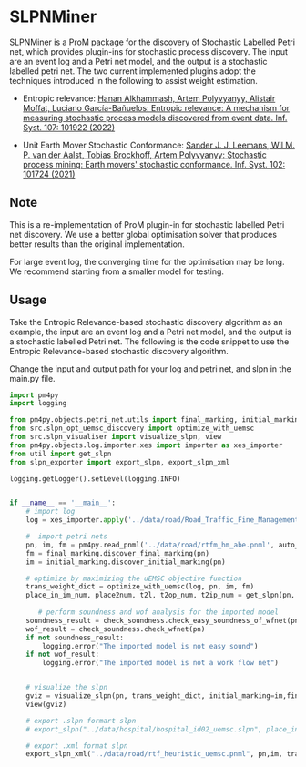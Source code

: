 # SLPNMiner

SLPNMiner is a ProM package for the discovery of Stochastic Labelled Petri net, which provides plugin-ins for stochastic process discovery. The input are an event log and a Petri net model, and the output is a stochastic labelled petri net. The two current implemented plugins adopt the techniques introduced in the following to assist weight estimation. 

* Entropic relevance:
[Hanan Alkhammash, Artem Polyvyanyy, Alistair Moffat, Luciano García-Bañuelos: Entropic relevance: A mechanism for measuring stochastic process models discovered from event data. Inf. Syst. 107: 101922 (2022)](https://www.sciencedirect.com/science/article/pii/S0306437921001277)

* Unit Earth Mover Stochastic Conformance:
[Sander J. J. Leemans, Wil M. P. van der Aalst, Tobias Brockhoff, Artem Polyvyanyy: Stochastic process mining: Earth movers' stochastic conformance. Inf. Syst. 102: 101724 (2021)](https://www.sciencedirect.com/science/article/pii/S0306437921001277)

## Note
This is a re-implementation of ProM plugin-in for stochastic labelled Petri net discovery. We use a better global optimisation solver that produces better results than the original implementation.

For large event log, the converging time for the optimisation may be long. We recommend starting from a smaller model for testing.

## Usage
Take the Entropic Relevance-based stochastic discovery algorithm as an example, the input are an event log and a Petri net model, and the output is a stochastic labelled Petri net. The following is the code snippet to use the Entropic Relevance-based stochastic discovery algorithm. 

Change the input and output path for your log and petri net, and slpn in the main.py file.

```python
import pm4py
import logging

from pm4py.objects.petri_net.utils import final_marking, initial_marking
from src.slpn_opt_uemsc_discovery import optimize_with_uemsc
from src.slpn_visualiser import visualize_slpn, view
from pm4py.objects.log.importer.xes import importer as xes_importer
from util import get_slpn
from slpn_exporter import export_slpn, export_slpn_xml

logging.getLogger().setLevel(logging.INFO)


if __name__ == '__main__':
    # import log
    log = xes_importer.apply('../data/road/Road_Traffic_Fine_Management_Process.xes')

    #  import petri nets
    pn, im, fm = pm4py.read_pnml('../data/road/rtfm_hm_abe.pnml', auto_guess_final_marking=True)
    fm = final_marking.discover_final_marking(pn)
    im = initial_marking.discover_initial_marking(pn)

    # optimize by maximizing the uEMSC objective function
    trans_weight_dict = optimize_with_uemsc(log, pn, im, fm)
    place_in_im_num, place2num, t2l, t2op_num, t2ip_num = get_slpn(pn, im)
    
       # perform soundness and wof analysis for the imported model
    soundness_result = check_soundness.check_easy_soundness_of_wfnet(pn)
    wof_result = check_soundness.check_wfnet(pn)
    if not soundness_result:
        logging.error("The imported model is not easy sound")
    if not wof_result:
        logging.error("The imported model is not a work flow net")


    # visualize the slpn
    gviz = visualize_slpn(pn, trans_weight_dict, initial_marking=im,final_marking=fm)
    view(gviz)

    # export .slpn formart slpn
    # export_slpn("../data/hospital/hospital_id02_uemsc.slpn", place_in_im_num, place2num, t2l, t2ip_num, t2op_num, trans_weight_dict)

    # export .xml format slpn
    export_slpn_xml("../data/road/rtf_heuristic_uemsc.pnml", pn,im, trans_weight_dict)
```
